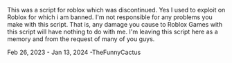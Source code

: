 This was a script for roblox which was discontinued. Yes I used to exploit on Roblox for which i am banned.
I'm not responsible for any problems you make with this script. That is, any damage you cause to Roblox Games with this script will have nothing to do with me.
I'm leaving this script here as a memory and from the request of many of you guys.

 Feb 26, 2023 - Jan 13, 2024
 -TheFunnyCactus
